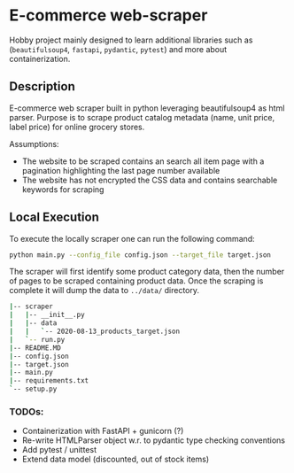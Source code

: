 # E-commerce web-scraper
Hobby project mainly designed to learn additional libraries such as (`beautifulsoup4`, `fastapi`, `pydantic`, `pytest`) and more about containerization. 

## Description

E-commerce web scraper built in python leveraging beautifulsoup4 as html parser. Purpose is to scrape product catalog metadata (name, unit price, label price) for online grocery stores.

Assumptions:
* The website to be scraped contains an search all item page with a pagination 
highlighting the last page number available
* The website has not encrypted the CSS data and contains searchable keywords for scraping

## Local Execution
To execute the locally scraper one can run the following command:
```bash
python main.py --config_file config.json --target_file target.json
```
The scraper will first identify some product category data, then the number of pages to be scraped containing 
product data. Once the scraping is complete it will dump the data to `../data/`  directory. 

```bash
|-- scraper
|   |-- __init__.py
|   |-- data
|   |   `-- 2020-08-13_products_target.json
|   `-- run.py
|-- README.MD
|-- config.json
|-- target.json
|-- main.py
|-- requirements.txt
`-- setup.py
```

### TODOs:
* Containerization with FastAPI + gunicorn (?)
* Re-write HTMLParser object w.r. to pydantic type checking conventions
* Add pytest / unittest
* Extend data model (discounted, out of stock items)


<!-- 
### Performance
* To increase performance we can do asynchrounous requests (maybe use `grequest` f.i.)
* To increase performance we can change backend engine on beautifulsoup4 from `html.parser` to `lxml` 
[stackoverflow-question](https://stackoverflow.com/questions/41047795/python-beautifulsoup-parsing-speed-improvement)
* By designing data integration step outside the scraper we can save some time

### Modularity  & Configurability

The configuration file contains both functional scraper settings (maximum number of requests, time between requests etc)
, but also data target tags. The tags are generic CSS tags, but some keyword may be TARGET specific.
```json5
{
  "REQUEST_HEADER": {
    "User-Agent": "Mozilla/5.0 (Macintosh; Intel Mac OS X 10_15_2) AppleWebKit/537.36 (KHTML, like Gecko) Chrome/84.5.4333.199 Safari/537.36",
    "Accept": "text/html,application/xhtml+xml,application/xml;q=0.9,image/webp,image/apng,*/*;q=0.8,application/signed-exchange;v=b3;q=0.9"
  },
  "LIMIT_NUMBER_OF_REQUESTS": 1,
  "MAX_REQUESTS_PER_SESSION": 2,
  "BACKEND_SCRAPER": "html.parser",
  "TIME_BETWEEN_REQUESTS": [
    1,
    3
  ],
  "TARGET": "SECRET",
  "START_URL": "https://SECRET.no/",
  "SEARCH_URL": "https://SECRET.no/sok/?q=%27",
  "product_category_tags": "NA",
  "product_tags": "MG",
  "PAGINATION_TAGS": {
    "name": "ul",
    "attrs": {
      "class": "pagination"
    }
  },
  "PRODUCT_SCHEMA": {
    "PRODUCT_NAME": {
      "type": "str",
      "description": "Scraped product name"
    },
    "PRODUCT_LABEL_PRICE": {
      "type": "str",
      "description": "Scraped label price"
    },
    "PRODUCT_UNIT_PRICE": {
      "type": "str",
      "description": "Scraped unit price"
    }
  },
  "PRODUCT_CATEGORY_TAGS": {
    "PRODUCT_CATEGORY": {
      "name": "span",
      "attrs": {
        "class": "category-name"
      }
    },
    "PRODUCT_CATEGORY_COUNT": {
      "name": "span",
      "attrs": {
        "class": "item-count"
      }
    }
  },
  "PRODUCT_TAGS": {
    "PRODUCT_NAME": {
      "name": "h3",
      "attrs": {
        "class": "name"
      }
    },
    "PRODUCT_LABEL_PRICE": {
      "name": "p",
      "attrs": {
        "class": "price label label-price"
      }
    },
    "PRODUCT_UNIT_PRICE": {
      "name": "p",
      "attrs": {
        "class": "unit-price"
      }
    }
  }
}
```
### Good Citizen

Different mechanisms can be implemented to ensure client server side is protected against DDOS o
* Limit number of `get` requests per scrape
* Limit the time between each `get` request
* Limit the scraping depth (don't regex all `href` flags)
* Identify the scraper within the `header`
* Schedule the scraping outside peak hours


## External libraries
* `beautifulsoup` : used for parsing html objects
* `requests : used for generating http requests`
* `re` : used for regex
 !--> 